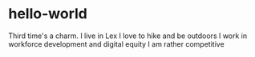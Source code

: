 # hello-world
Third time's a charm.
I live in Lex
I love to hike and be outdoors
I work in workforce development and digital equity
I am rather competitive
